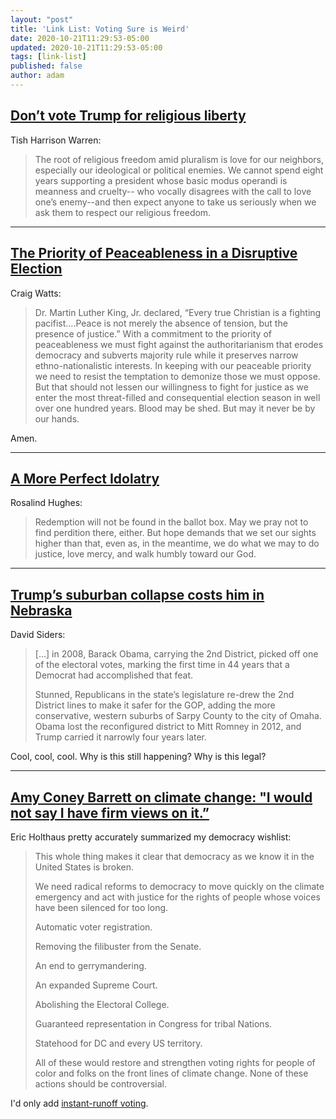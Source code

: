 ```yaml
---
layout: "post"
title: 'Link List: Voting Sure is Weird'
date: 2020-10-21T11:29:53-05:00
updated: 2020-10-21T11:29:53-05:00
tags: [link-list]
published: false
author: adam
---
```


## [Don’t vote Trump for religious liberty](https://religionunplugged.com/news/2020/10/26/dont-vote-trump-for-religious-liberty)

Tish Harrison Warren:

> The root of religious freedom amid pluralism is love for our neighbors, especially our ideological or political enemies. We cannot spend eight years supporting a president whose basic modus operandi is meanness and cruelty-- who vocally disagrees with the call to love one’s enemy--and then expect anyone to take us seriously when we ask them to respect our religious freedom.

---

## [The Priority of Peaceableness in a Disruptive Election](https://www.redletterchristians.org/the-priority-of-peaceableness-in-a-disruptive-election/)

Craig Watts:

> Dr. Martin Luther King, Jr. declared, “Every true Christian is a fighting pacifist….Peace is not merely the absence of tension, but the presence of justice.” With a commitment to the priority of peaceableness we must fight against the authoritarianism that erodes democracy and subverts majority rule while it preserves narrow ethno-nationalistic interests. In keeping with our peaceable priority we need to resist the temptation to demonize those we must oppose. But that should not lessen our willingness to fight for justice as we enter the most threat-filled and consequential election season in well over one hundred years. Blood may be shed. But may it never be by our hands.

Amen.

---

## [A More Perfect Idolatry](https://www.redletterchristians.org/a-more-perfect-idolatry/)

Rosalind Hughes:

> Redemption will not be found in the ballot box. May we pray not to find perdition there, either. But hope demands that we set our sights higher than that, even as, in the meantime, we do what we may to do justice, love mercy, and walk humbly toward our God.

---

## [Trump’s suburban collapse costs him in Nebraska](https://www.politico.com/news/2020/10/18/trump-nebraska-problem-suburbs-429250)

David Siders:

> [...] in 2008, Barack Obama, carrying the 2nd District, picked off one of the electoral votes, marking the first time in 44 years that a Democrat had accomplished that feat.
> 
> Stunned, Republicans in the state’s legislature re-drew the 2nd District lines to make it safer for the GOP, adding the more conservative, western suburbs of Sarpy County to the city of Omaha. Obama lost the reconfigured district to Mitt Romney in 2012, and Trump carried it narrowly four years later.

Cool, cool, cool. Why is this still happening? Why is this legal?

---

## [Amy Coney Barrett on climate change: "I would not say I have firm views on it.”](https://thephoenix.substack.com/p/amy-coney-barrett-on-climate-change)

Eric Holthaus pretty accurately summarized my democracy wishlist:

> This whole thing makes it clear that democracy as we know it in the United States is broken.
> 
> We need radical reforms to democracy to move quickly on the climate emergency and act with justice for the rights of people whose voices have been silenced for too long.
> 
> Automatic voter registration.
> 
> Removing the filibuster from the Senate.
> 
> An end to gerrymandering.
> 
> An expanded Supreme Court.
> 
> Abolishing the Electoral College.
> 
> Guaranteed representation in Congress for tribal Nations.
> 
> Statehood for DC and every US territory.
> 
> All of these would restore and strengthen voting rights for people of color and folks on the front lines of climate change. None of these actions should be controversial.

I'd only add [instant-runoff voting](https://en.wikipedia.org/wiki/Instant-runoff_voting).
